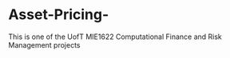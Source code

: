 # Asset-Pricing-
This is one of the UofT MIE1622 Computational Finance and Risk Management projects
